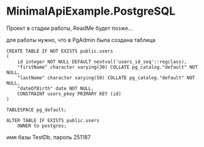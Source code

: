 # MinimalApiExample.PostgreSQL
Проект в стадии работы, ReadMe будет позже...

для работы нужно, что в PgAdmin была создана таблица 
```
CREATE TABLE IF NOT EXISTS public.users
(
    id integer NOT NULL DEFAULT nextval('users_id_seq'::regclass),
    "firstName" character varying(30) COLLATE pg_catalog."default" NOT NULL,
    "lastName" character varying(50) COLLATE pg_catalog."default" NOT NULL,
    "dateOfBirth" date NOT NULL,
    CONSTRAINT users_pkey PRIMARY KEY (id)
)

TABLESPACE pg_default;

ALTER TABLE IF EXISTS public.users
    OWNER to postgres;
```
имя базы TestDb, пароль 251187